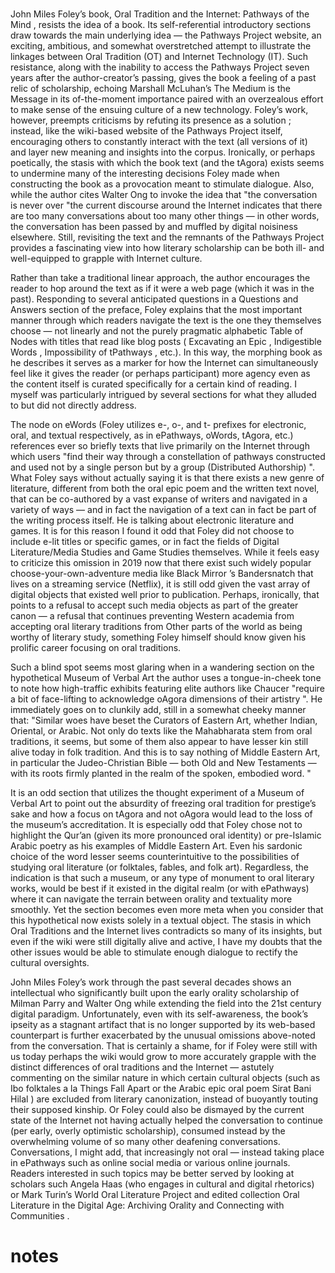 





# 


John Miles Foley’s book, Oral Tradition and the Internet: Pathways of the Mind , resists the idea of a book. Its self-referential introductory sections draw towards the main underlying idea — the Pathways Project website, an exciting, ambitious, and somewhat overstretched attempt to illustrate the linkages between Oral Tradition (OT) and Internet Technology (IT). Such resistance, along with the inability to access the Pathways Project seven years after the author-creator’s passing, gives the book a feeling of a past relic of scholarship, echoing Marshall McLuhan’s The Medium is the Message in its of-the-moment importance paired with an overzealous effort to make sense of the ensuing culture of a new technology. Foley’s work, however, preempts criticisms by refuting its presence as a solution ; instead, like the wiki-based website of the Pathways Project itself, encouraging others to constantly interact with the text (all versions of it) and layer new meaning and insights into the corpus. Ironically, or perhaps poetically, the stasis with which the book text (and the tAgora) exists seems to undermine many of the interesting decisions Foley made when constructing the book as a provocation meant to stimulate dialogue. Also, while the author cites Walter Ong to invoke the idea that "the conversation is never over "the current discourse around the Internet indicates that there are too many conversations about too many other things — in other words, the conversation has been passed by and muffled by digital noisiness elsewhere. Still, revisiting the text and the remnants of the Pathways Project provides a fascinating view into how literary scholarship can be both ill- and well-equipped to grapple with Internet culture. 

Rather than take a traditional linear approach, the author encourages the reader to hop around the text as if it were a web page (which it was in the past). Responding to several anticipated questions in a Questions and Answers section of the preface, Foley explains that the most important manner through which readers navigate the text is the one they themselves choose — not linearly and not the purely pragmatic alphabetic Table of Nodes with titles that read like blog posts ( Excavating an Epic , Indigestible Words , Impossibility of tPathways , etc.). In this way, the morphing book as he describes it serves as a marker for how the Internet can simultaneously feel like it gives the reader (or perhaps participant) more agency even as the content itself is curated specifically for a certain kind of reading. I myself was particularly intrigued by several sections for what they alluded to but did not directly address. 

The node on eWords (Foley utilizes e-, o-, and t- prefixes for electronic, oral, and textual respectively, as in ePathways, oWords, tAgora, etc.) references ever so briefly texts that live primarily on the Internet through which users "find their way through a constellation of pathways constructed and used not by a single person but by a group (Distributed Authorship) ". What Foley says without actually saying it is that there exists a new genre of literature, different from both the oral epic poem and the written text novel, that can be co-authored by a vast expanse of writers and navigated in a variety of ways — and in fact the navigation of a text can in fact be part of the writing process itself. He is talking about electronic literature and games. It is for this reason I found it odd that Foley did not choose to include e-lit titles or specific games, or in fact the fields of Digital Literature/Media Studies and Game Studies themselves. While it feels easy to criticize this omission in 2019 now that there exist such widely popular choose-your-own-adventure media like Black Mirror ’s Bandersnatch that lives on a streaming service (Netflix), it is still odd given the vast array of digital objects that existed well prior to publication. Perhaps, ironically, that points to a refusal to accept such media objects as part of the greater canon — a refusal that continues preventing Western academia from accepting oral literary traditions from Other parts of the world as being worthy of literary study, something Foley himself should know given his prolific career focusing on oral traditions. 

Such a blind spot seems most glaring when in a wandering section on the hypothetical Museum of Verbal Art the author uses a tongue-in-cheek tone to note how high-traffic exhibits featuring elite authors like Chaucer "require a bit of face-lifting to acknowledge oAgora dimensions of their artistry ". He immediately goes on to clunkily add, still in a somewhat cheeky manner that: "Similar woes have beset the Curators of Eastern Art, whether Indian, Oriental, or Arabic. Not only do texts like the Mahabharata stem from oral traditions, it seems, but some of them also appear to have lesser kin still alive today in folk tradition. And this is to say nothing of Middle Eastern Art, in particular the Judeo-Christian Bible — both Old and New Testaments — with its roots firmly planted in the realm of the spoken, embodied word. "

It is an odd section that utilizes the thought experiment of a Museum of Verbal Art to point out the absurdity of freezing oral tradition for prestige’s sake and how a focus on tAgora and not oAgora would lead to the loss of the museum’s accreditation. It is especially odd that Foley chose not to highlight the Qur’an (given its more pronounced oral identity) or pre-Islamic Arabic poetry as his examples of Middle Eastern Art. Even his sardonic choice of the word lesser seems counterintuitive to the possibilities of studying oral literature (or folktales, fables, and folk art). Regardless, the indication is that such a museum, or any type of monument to oral literary works, would be best if it existed in the digital realm (or with ePathways) where it can navigate the terrain between orality and textuality more smoothly. Yet the section becomes even more meta when you consider that this hypothetical now exists solely in a textual object. The stasis in which Oral Traditions and the Internet lives contradicts so many of its insights, but even if the wiki were still digitally alive and active, I have my doubts that the other issues would be able to stimulate enough dialogue to rectify the cultural oversights. 

John Miles Foley’s work through the past several decades shows an intellectual who significantly built upon the early orality scholarship of Milman Parry and Walter Ong while extending the field into the 21st century digital paradigm. Unfortunately, even with its self-awareness, the book’s ipseity as a stagnant artifact that is no longer supported by its web-based counterpart is further exacerbated by the unusual omissions above-noted from the conversation. That is certainly a shame, for if Foley were still with us today perhaps the wiki would grow to more accurately grapple with the distinct differences of oral traditions and the Internet — astutely commenting on the similar nature in which certain cultural objects (such as Ibo folktales a la Things Fall Apart or the Arabic epic oral poem Sirat Bani Hilal ) are excluded from literary canonization, instead of buoyantly touting their supposed kinship. Or Foley could also be dismayed by the current state of the Internet not having actually helped the conversation to continue (per early, overly optimistic scholarship), consumed instead by the overwhelming volume of so many other deafening conversations. Conversations, I might add, that increasingly not oral — instead taking place in ePathways such as online social media or various online journals. Readers interested in such topics may be better served by looking at scholars such Angela Haas (who engages in cultural and digital rhetorics) or Mark Turin’s World Oral Literature Project and edited collection Oral Literature in the Digital Age: Archiving Orality and Connecting with Communities . 


# notes

